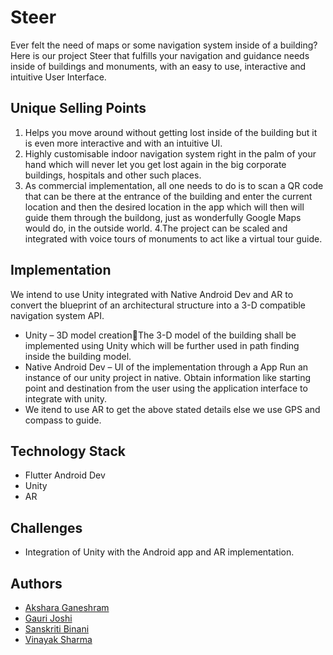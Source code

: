 # Steer 

Ever felt the need of maps or some navigation system inside of a building? Here is our project Steer that fulfills your navigation and guidance needs inside of buildings and monuments, with an easy to use, interactive and intuitive User Interface.


## Unique Selling Points

1.	Helps you move around without getting lost inside of the building but it is even more interactive and with an intuitive UI.
2.	Highly customisable indoor navigation system right in the palm of your hand which will never let you get lost again in the big corporate buildings, hospitals and other such places.
3. As commercial implementation, all one needs to do is to scan a QR code that can be there at the entrance of the building and enter the current location and then the desired location in the app which will then will guide them through the buildong, just as wonderfully Google Maps would do, in the outside world.
4.The project can be scaled and integrated with voice tours of monuments to act like a virtual tour guide.

## Implementation
We intend to use Unity integrated with Native Android Dev and AR to convert the blueprint of an architectural structure into a 3-D compatible navigation system API.

* Unity – 3D model creationThe 3-D model of the building shall be implemented using Unity which will be further used in path finding inside the building model.
* Native Android Dev – UI of the implementation through a App
Run an instance of our unity project in native. Obtain information like starting point and destination from the user using the application interface to integrate with unity. 
* We itend to use AR to get the above stated details else we use GPS and compass to guide.


## Technology Stack
* Flutter Android Dev 
* Unity
* AR 

## Challenges

* Integration of Unity with the Android app and AR implementation.

## Authors

* [Akshara Ganeshram](https://github.com/Akshara0804)
* [Gauri Joshi](https://github.com/FreakyTalons)
* [Sanskriti Binani](https://github.com/Sanskriti1110)
* [Vinayak Sharma](https://github.com/svinayak780)


